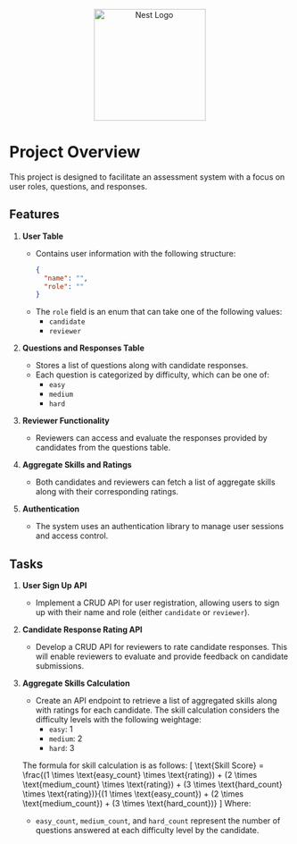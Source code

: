 <p align="center">
  <a href="http://nestjs.com/" target="blank"><img src="https://nestjs.com/img/logo-small.svg" width="200" alt="Nest Logo" /></a>
</p>

[circleci-image]: https://img.shields.io/circleci/build/github/nestjs/nest/master?token=abc123def456
[circleci-url]: https://circleci.com/gh/nestjs/nest

# Project Overview

This project is designed to facilitate an assessment system with a focus on user roles, questions, and responses. 

## Features

1. **User Table**
   - Contains user information with the following structure:
     ```json
     {
       "name": "",
       "role": ""
     }
     ```
   - The `role` field is an enum that can take one of the following values:
     - `candidate`
     - `reviewer`

2. **Questions and Responses Table**
   - Stores a list of questions along with candidate responses.
   - Each question is categorized by difficulty, which can be one of:
     - `easy`
     - `medium`
     - `hard`

3. **Reviewer Functionality**
   - Reviewers can access and evaluate the responses provided by candidates from the questions table.

4. **Aggregate Skills and Ratings**
   - Both candidates and reviewers can fetch a list of aggregate skills along with their corresponding ratings.

5. **Authentication**
   - The system uses an authentication library to manage user sessions and access control.
  
## Tasks

1. **User Sign Up API**
   - Implement a CRUD API for user registration, allowing users to sign up with their name and role (either `candidate` or `reviewer`).

2. **Candidate Response Rating API**
   - Develop a CRUD API for reviewers to rate candidate responses. This will enable reviewers to evaluate and provide feedback on candidate submissions.

3. **Aggregate Skills Calculation**
   - Create an API endpoint to retrieve a list of aggregated skills along with ratings for each candidate. The skill calculation considers the difficulty levels with the following weightage:
     - `easy`: 1
     - `medium`: 2
     - `hard`: 3

   The formula for skill calculation is as follows:
   \[
   \text{Skill Score} = \frac{(1 \times \text{easy\_count} \times \text{rating}) + (2 \times \text{medium\_count} \times \text{rating}) + (3 \times \text{hard\_count} \times \text{rating})}{(1 \times \text{easy\_count}) + (2 \times \text{medium\_count}) + (3 \times \text{hard\_count})}
   \]
   Where:
   - `easy_count`, `medium_count`, and `hard_count` represent the number of questions answered at each difficulty level by the candidate.

